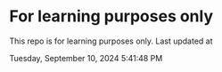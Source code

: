 # For learning purposes only
This repo is for learning purposes only.
Last updated at

Tuesday, September 10, 2024 5:41:48 PM

